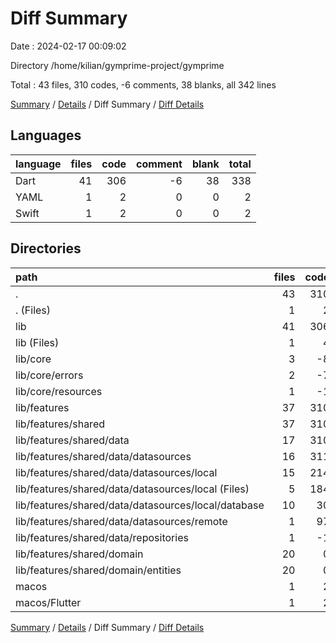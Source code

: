 # Diff Summary

Date : 2024-02-17 00:09:02

Directory /home/kilian/gymprime-project/gymprime

Total : 43 files,  310 codes, -6 comments, 38 blanks, all 342 lines

[Summary](results.md) / [Details](details.md) / Diff Summary / [Diff Details](diff-details.md)

## Languages
| language | files | code | comment | blank | total |
| :--- | ---: | ---: | ---: | ---: | ---: |
| Dart | 41 | 306 | -6 | 38 | 338 |
| YAML | 1 | 2 | 0 | 0 | 2 |
| Swift | 1 | 2 | 0 | 0 | 2 |

## Directories
| path | files | code | comment | blank | total |
| :--- | ---: | ---: | ---: | ---: | ---: |
| . | 43 | 310 | -6 | 38 | 342 |
| . (Files) | 1 | 2 | 0 | 0 | 2 |
| lib | 41 | 306 | -6 | 38 | 338 |
| lib (Files) | 1 | 4 | 0 | 1 | 5 |
| lib/core | 3 | -8 | -1 | -5 | -14 |
| lib/core/errors | 2 | -7 | -1 | -4 | -12 |
| lib/core/resources | 1 | -1 | 0 | -1 | -2 |
| lib/features | 37 | 310 | -5 | 42 | 347 |
| lib/features/shared | 37 | 310 | -5 | 42 | 347 |
| lib/features/shared/data | 17 | 310 | -5 | 42 | 347 |
| lib/features/shared/data/datasources | 16 | 311 | -5 | 42 | 348 |
| lib/features/shared/data/datasources/local | 15 | 214 | 0 | 40 | 254 |
| lib/features/shared/data/datasources/local (Files) | 5 | 184 | 0 | 40 | 224 |
| lib/features/shared/data/datasources/local/database | 10 | 30 | 0 | 0 | 30 |
| lib/features/shared/data/datasources/remote | 1 | 97 | -5 | 2 | 94 |
| lib/features/shared/data/repositories | 1 | -1 | 0 | 0 | -1 |
| lib/features/shared/domain | 20 | 0 | 0 | 0 | 0 |
| lib/features/shared/domain/entities | 20 | 0 | 0 | 0 | 0 |
| macos | 1 | 2 | 0 | 0 | 2 |
| macos/Flutter | 1 | 2 | 0 | 0 | 2 |

[Summary](results.md) / [Details](details.md) / Diff Summary / [Diff Details](diff-details.md)